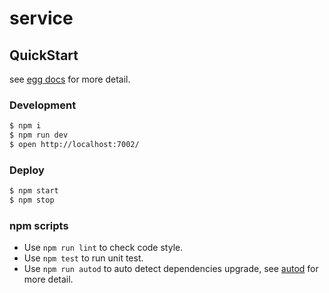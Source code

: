# service



## QuickStart

<!-- add docs here for user -->

see [egg docs][egg] for more detail.

### Development

```bash
$ npm i
$ npm run dev
$ open http://localhost:7002/
```

### Deploy

```bash
$ npm start
$ npm stop
```

### npm scripts

- Use `npm run lint` to check code style.
- Use `npm test` to run unit test.
- Use `npm run autod` to auto detect dependencies upgrade, see [autod](https://www.npmjs.com/package/autod) for more detail.


[egg]: https://eggjs.org
